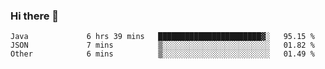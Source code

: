 ### Hi there 👋

<!--START_SECTION:waka-->

```text
Java             6 hrs 39 mins   ███████████████████████▓░   95.15 %
JSON             7 mins          ▒░░░░░░░░░░░░░░░░░░░░░░░░   01.82 %
Other            6 mins          ▒░░░░░░░░░░░░░░░░░░░░░░░░   01.49 %
```

<!--END_SECTION:waka-->

<!--
**jerry-shao/jerry-shao** is a ✨ _special_ ✨ repository because its `README.md` (this file) appears on your GitHub profile.

Here are some ideas to get you started:

- 🔭 I’m currently working on ...
- 🌱 I’m currently learning ...
- 👯 I’m looking to collaborate on ...
- 🤔 I’m looking for help with ...
- 💬 Ask me about ...
- 📫 How to reach me: ...
- 😄 Pronouns: ...
- ⚡ Fun fact: ...
-->
